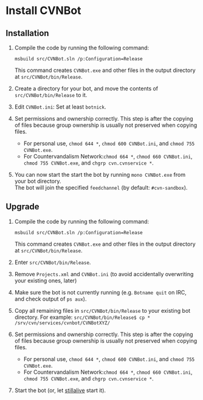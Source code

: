 # Install CVNBot

## Installation

1. Compile the code by running the following command:

   `msbuild src/CVNBot.sln /p:Configuration=Release`

   This command creates `CVNBot.exe` and other files in the output directory at `src/CVNBot/bin/Release`.
1. Create a directory for your bot, and move the contents of `src/CVNBot/bin/Release` to it.
1. Edit `CVNBot.ini`: Set at least `botnick`.
1. Set permissions and ownership correctly. This step is after the copying of files because group ownership is usually not preserved when copying files.
   * For personal use, `chmod 644 *`, `chmod 600 CVNBot.ini`, and `chmod 755 CVNBot.exe`.
   * For Countervandalism Network:`chmod 664 *`, `chmod 660 CVNBot.ini`,  `chmod 755 CVNBot.exe`, and `chgrp cvn.cvnservice *`.
1. You can now start the start the bot by running `mono CVNBot.exe` from your bot directory.<br/>The bot will join the specified `feedchannel` (by default: `#cvn-sandbox`).

## Upgrade

1. Compile the code by running the following command:

   `msbuild src/CVNBot.sln /p:Configuration=Release`

   This command creates `CVNBot.exe` and other files in the output directory at `src/CVNBot/bin/Release`.
1. Enter `src/CVNBot/bin/Release`.
1. Remove `Projects.xml` and `CVNBot.ini` (to avoid accidentally overwriting your existing ones, later)
1. Make sure the bot is not currently running (e.g. `Botname quit` on IRC, and check output of `ps aux`).
1. Copy all remaining files in `src/CVNBot/bin/Release` to your existing bot directory. For example: `src/CVNBot/bin/Release$ cp * /srv/cvn/services/cvnbot/CVNBotXYZ/`
1. Set permissions and ownership correctly. This step is after the copying of files because group ownership is usually not preserved when copying files.
   * For personal use, `chmod 644 *`, `chmod 600 CVNBot.ini`, and `chmod 755 CVNBot.exe`.
   * For Countervandalism Network:`chmod 664 *`, `chmod 660 CVNBot.ini`,  `chmod 755 CVNBot.exe`, and `chgrp cvn.cvnservice *`.
1. Start the bot (or, let [stillalive](https://github.com/countervandalism/stillalive) start it).
